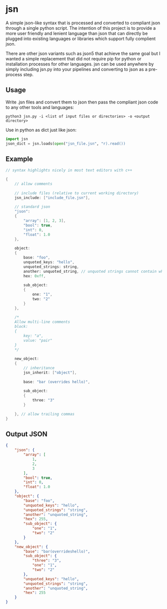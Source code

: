 # jsn

A simple json-like syntax that is processed and converted to compliant json through a single python script. The intention of this project is to provide a more user friendly and lenient language than json that can directly be plugged into existing languages or libraries which support fully complient json.

There are other json variants such as json5 that achieve the same goal but I wanted a simple replacement that did not require pip for python or installation processes for other languages. jsn can be used anywhere by simply including jsn.py into your pipelines and converting to json as a pre-process step.

## Usage

Write .jsn files and convert them to json then pass the compliant json code to any other tools and languages:

```
python3 jsn.py -i <list of input files or directories> -o <output directory>
```

Use in python as dict just like json:

```python
import jsn
json_dict = jsn.loads(open("jsn_file.jsn", "r).read())
```

## Example

```c++
// syntax highlights nicely in most text editors with c++

{         
    // allow comments
    
    // include files (relative to current working directory)
    jsn_include: ["include_file.jsn"],
    
    // standard json
    "json":
    {
        "array": [1, 2, 3],
        "bool": true,
        "int": 0,
        "float": 1.0
    },
    
    object:
    {
        base: "foo",
        unquoted_keys: "hello",
        unquoted_strings: string,
        another: unquoted_string, // unquoted strings cannot contain whitespace
        hex: 0xff,
        
        sub_object:
        {
            one: "1",
            two: "2"
        }
    },
    
    /*
    Allow multi-line comments
    block:
    {
        key: "a",
        value: "pair"
    }
    */
    
    new_object:
    {
        // inheritance
        jsn_inherit: ["object"],
        
        base: "bar (overrides hello)",
        
        sub_object:
        {
            three: "3"
        }
        
    }, // allow trailing commas
}

```

## Output JSON

```json
{
    "json": {
        "array": [
            1,
            2,
            3
        ],
        "bool": true,
        "int": 0,
        "float": 1.0
    },
    "object": {
        "base": "foo",
        "unquoted_keys": "hello",
        "unquoted_strings": "string",
        "another": "unquoted_string",
        "hex": 255,
        "sub_object": {
            "one": "1",
            "two": "2"
        }
    },
    "new_object": {
        "base": "bar(overrideshello)",
        "sub_object": {
            "three": "3",
            "one": "1",
            "two": "2"
        },
        "unquoted_keys": "hello",
        "unquoted_strings": "string",
        "another": "unquoted_string",
        "hex": 255
    }
}
```

